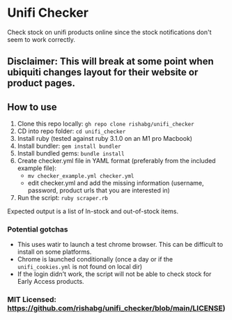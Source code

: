 # Unifi Checker
Check stock on unifi products online since the stock notifications don't seem to work correctly.

## Disclaimer: This will break at some point when ubiquiti changes layout for their website or product pages.

## How to use

1. Clone this repo locally: ```gh repo clone rishabg/unifi_checker```
2. CD into repo folder: ```cd unifi_checker```
3. Install ruby (tested against ruby 3.1.0 on an M1 pro Macbook)
4. Install bundler: ```gem install bundler```
5. Install bundled gems: ```bundle install```
6. Create checker.yml file in YAML format (preferably from the included example file):
      * ```mv checker_example.yml checker.yml```
      * edit checker.yml and add the missing information (username, password, product urls that you are interested in)
8. Run the script: ```ruby scraper.rb```

Expected output is a list of In-stock and out-of-stock items.

### Potential gotchas
- This uses watir to launch a test chrome browser. This can be difficult to install on some platforms.
- Chrome is launched conditionally (once a day or if the ```unifi_cookies.yml``` is not found on local dir)
- If the login didn't work, the script will not be able to check stock for Early Access products.


### MIT Licensed: https://github.com/rishabg/unifi_checker/blob/main/LICENSE)
